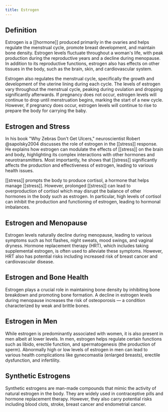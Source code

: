 ```yaml
---
title: Estrogen
---
```


## Definition

Estrogen is a [[hormone]] produced primarily in the ovaries and helps regulate
the menstrual cycle, promote breast development, and maintain bone density.
Estrogen levels fluctuate throughout a woman's life, with peak production during
the reproductive years and a decline during menopause. In addition to its
reproductive functions, estrogen also has effects on other tissues in the body,
such as the brain, skin, and cardiovascular system.

Estrogen also regulates the menstrual cycle, specifically the growth and
development of the uterine lining during each cycle. The levels of estrogen vary
throughout the menstrual cycle, peaking during ovulation and dropping
significantly afterwards. If pregnancy does not occur, estrogen levels will
continue to drop until menstruation begins, marking the start of a new cycle.
However, if pregnancy does occur, estrogen levels will continue to rise to
prepare the body for carrying the baby.

## Estrogen and Stress

In his book "Why Zebras Don't Get Ulcers," neuroscientist Robert @sapolsky2004
discusses the role of estrogen in the [[stress]] response. He explains how
estrogen can modulate the effects of [[stress]] on the brain and body,
highlighting its complex interactions with other hormones and neurotransmitters.
Most importantly, he shows that [[stress]] significantly affects the production
and effectiveness of estrogen, leading to various health issues.

[[stress]] prompts the body to produce cortisol, a hormone that helps manage
[[stress]]. However, prolonged [[stress]] can lead to overproduction of cortisol
which may disrupt the balance of other hormones in the body such as estrogen. In
particular, high levels of cortisol can inhibit the production and functioning
of estrogen, leading to hormonal imbalances.

## Estrogen and Menopause

Estrogen levels naturally decline during menopause, leading to various symptoms
such as hot flashes, night sweats, mood swings, and vaginal dryness. Hormone
replacement therapy (HRT), which includes taking supplemental estrogen, is often
used to alleviate these symptoms. However, HRT also has potential risks
including increased risk of breast cancer and cardiovascular disease.

## Estrogen and Bone Health

Estrogen plays a crucial role in maintaining bone density by inhibiting bone
breakdown and promoting bone formation. A decline in estrogen levels during
menopause increases the risk of osteoporosis — a condition characterized by weak
and brittle bones.

## Estrogen in Men

While estrogen is predominantly associated with women, it is also present in men
albeit at lower levels. In men, estrogen helps regulate certain functions such
as libido, erectile function, and spermatogenesis (the production of sperm).
Abnormally high or low levels of estrogen in men can lead to various health
complications like gynecomastia (enlarged breasts), erectile dysfunction, and
infertility.

## Synthetic Estrogens

Synthetic estrogens are man-made compounds that mimic the activity of natural
estrogen in the body. They are widely used in contraceptive pills and hormone
replacement therapy. However, they also carry potential risks including blood
clots, stroke, breast cancer and endometrial cancer.
